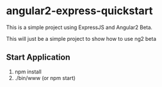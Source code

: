 # angular2-express-quickstart
This is a simple project using ExpressJS and Angular2 Beta.

This will just be a simple project to show how to use ng2 beta

## Start Application

1) npm install
2) ./bin/www (or npm start)
